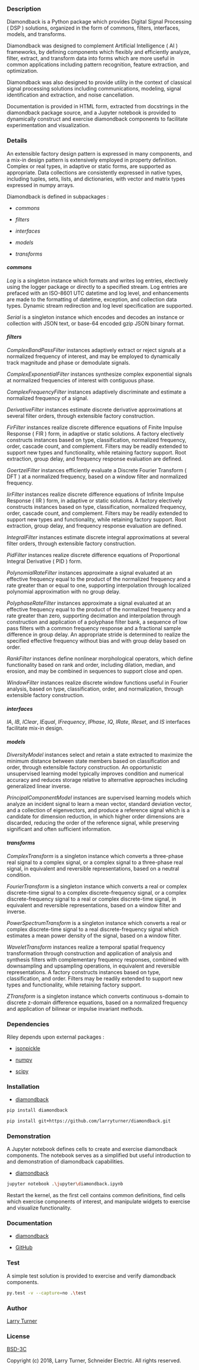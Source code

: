 ### Description

Diamondback is a Python package which provides Digital Signal Processing ( DSP )
solutions, organized in the form of commons, filters, interfaces, models, and
transforms.

Diamondback was designed to complement Artificial Intelligence ( AI ) frameworks,
by defining components which flexibly and efficiently analyze, filter, extract,
and transform data into forms which are more useful in common applications
including pattern recognition, feature extraction, and optimization.

Diamondback was also designed to provide utility in the context of classical
signal processing solutions including communications, modeling, signal
identification and extraction, and noise cancellation.

Documentation is provided in HTML form, extracted from docstrings in the
diamondback package source, and a Jupyter notebook is provided to dynamically
construct and exercise diamondback components to facilitate experimentation and
visualization.
	
### Details

An extensible factory design pattern is expressed in many components, and a
mix-in design pattern is extensively employed in property definition.  Complex
or real types, in adaptive or static forms, are supported as appropriate.  Data
collections are consistently expressed in native types, including tuples, sets,
lists, and dictionaries, with vector and matrix types expressed in numpy arrays.
	
Diamondback is defined in subpackages :

* _commons_
	
* _filters_
	
* _interfaces_
	
* _models_
	
* _transforms_

#### _commons_
	
_Log_ is a singleton instance which formats and writes log entries, electively
using the logger package or directly to a specified stream. Log entries are
prefaced with an ISO-8601 UTC datetime and log level, and enhancements
are made to the formatting of datetime, exception, and collection data
types.  Dynamic stream redirection and log level specification are
supported.
	    
_Serial_ is a singleton instance which encodes and decodes an instance or
collection with JSON text, or base-64 encoded gzip JSON binary format.

#### _filters_
	
_ComplexBandPassFilter_ instances adaptively extract or reject signals at a
normalized frequency of interest, and may be employed to dynamically track
magnitude and phase or demodulate signals.
	
_ComplexExponentialFilter_ instances synthesize complex exponential signals at
normalized frequencies of interest with contiguous phase.
	
_ComplexFrequencyFilter_ instances adaptively discriminate and estimate a
normalized frequency of a signal.
	
_DerivativeFilter_ instances estimate discrete derivative approximations at
several filter orders, through extensible factory construction.

_FirFilter_ instances realize discrete difference equations of Finite Impulse
Response ( FIR ) form, in adaptive or static solutions.  A factory electively
constructs instances based on type, classification, normalized frequency, order,
cascade count, and complement.  Filters may be readily extended to support new
types and functionality, while retaining factory support.  Root extraction,
group delay, and frequency response evaluation are defined.

_GoertzelFilter_ instances efficiently evaluate a Discrete Fourier Transform
( DFT ) at a normalized frequency, based on a window filter and normalized
frequency.
	
_IirFilter_ instances realize discrete difference equations of Infinite Impulse
Response ( IIR ) form, in adaptive or static solutions.  A factory electively
constructs instances based on type, classification, normalized frequency, order,
cascade count, and complement.  Filters may be readily extended to support new
types and functionality, while retaining factory support.  Root extraction,
group delay, and frequency response evaluation are defined.

_IntegralFilter_ instances estimate discrete integral approximations at several
filter orders, through extensible factory construction.

_PidFilter_ instances realize discrete difference equations of Proportional
Integral Derivative ( PID ) form.

_PolynomialRateFilter_ instances approximate a signal evaluated at an effective
frequency equal to the product of the normalized frequency and a rate greater
than or equal to one, supporting interpolation through localized polynomial
approximation with no group delay.
		
_PolyphaseRateFilter_ instances approximate a signal evaluated at an effective
frequency equal to the product of the normalized frequency and a rate greater
than zero, supporting decimation and interpolation through construction and
application of a polyphase filter bank, a sequence of low pass filters with a
common frequency response and a fractional sample difference in group delay.  An
appropriate stride is determined to realize the specified effective frequency
without bias and with group delay based on order.

_RankFilter_ instances define nonlinear morphological operators, which define
functionality based on rank and order, including dilation, median, and erosion,
and may be combined in sequences to support close and open.
		
_WindowFilter_ instances realize discrete window functions useful in Fourier
analysis, based on type, classification, order, and normalization, through
extensible factory construction.
		
#### _interfaces_

_IA_, _IB_, _IClear_, _IEqual_, _IFrequency_, _IPhase_, _IQ_, _IRate_,
_IReset_, and _IS_ interfaces facilitate mix-in design.
	
#### _models_

_DiversityModel_ instances select and retain a state extracted to maximize the
minimum distance between state members based on classification and order,
through extensible factory construction.  An opportunistic unsupervised learning
model typically improves condition and numerical accuracy and reduces storage
relative to alternative approaches including generalized linear inverse.

_PrincipalComponentModel_ instances are supervised learning models which
analyze an incident signal to learn a mean vector, standard deviation vector,
and a collection of eigenvectors, and produce a reference signal which is a
candidate for dimension reduction, in which higher order dimensions are
discarded, reducing the order of the reference signal, while preserving
significant and often sufficient information.
		
#### _transforms_
	
_ComplexTransform_ is a singleton instance which converts a three-phase real
signal to a complex signal, or a complex signal to a three-phase real signal, in
equivalent and reversible representations, based on a neutral condition.
		
_FourierTransform_ is a singleton instance which converts a real or complex
discrete-time signal to a complex discrete-frequency signal, or a complex
discrete-frequency signal to a real or complex discrete-time signal, in
equivalent and reversible representations, based on a window filter and inverse.
		
_PowerSpectrumTransform_ is a singleton instance which converts a real or complex
discrete-time signal to a real discrete-frequency signal which estimates a mean
power density of the signal, based on a window filter.
		
_WaveletTransform_ instances realize a temporal spatial frequency transformation
through construction and application of analysis and synthesis filters with
complementary frequency responses, combined with downsampling and upsampling
operations, in equivalent and reversible representations.  A factory constructs
instances based on type, classification, and order.  Filters may be readily
extended to support new types and functionality, while retaining factory
support.

_ZTransform_ is a singleton instance which converts continuous s-domain to
discrete z-domain difference equations, based on a normalized frequency and
application of bilinear or impulse invariant methods.	
	
### Dependencies

Riley depends upon external packages :
    
* [jsonpickle](https://github.com/jsonpickle/jsonpickle)
    
* [numpy](https://github.com/numpy/numpy)
    
* [scipy](https://github.com/scipy/scipy)
	
### Installation

* [diamondback](https://github.com/larryturner/diamondback)

```bash
pip install diamondback
```

```bash
pip install git+https://github.com/larryturner/diamondback.git
```
	
### Demonstration

A Jupyter notebook defines cells to create and exercise diamondback components.
The notebook serves as a simplified but useful introduction to and
demonstration of diamondback capabilities.	
	
* [diamondback](https://github.com/larryturner/diamondback/blob/master/jupyter/diamondback.ipynb)

```bash
jupyter notebook .\jupyter\diamondback.ipynb
```

Restart the kernel, as the first cell contains common definitions, find cells
which exercise components of interest, and manipulate widgets to exercise and
visualize functionality.
    
### Documentation

* [diamondback](https://github.com/larryturner/diamondback/blob/master/docs/build/html/diamondback.html)

* [GitHub](https://larryturner.github.io/diamondback/index.html)
        
### Test

A simple test solution is provided to exercise and verify diamondback
components.
	
```bash
py.test -v --capture=no .\test
```
	
### Author

[Larry Turner](https://github.com/larryturner)
	
### License

[BSD-3C](https://github.com/larryturner/diamondback/blob/master/license)
        
Copyright (c) 2018, Larry Turner, Schneider Electric.  All rights reserved.
	